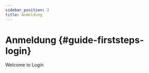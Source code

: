 ```yaml
---
sidebar_position: 2
title: Anmeldung
---
```


# Anmeldung {#guide-firststeps-login}

Welcome to Login
